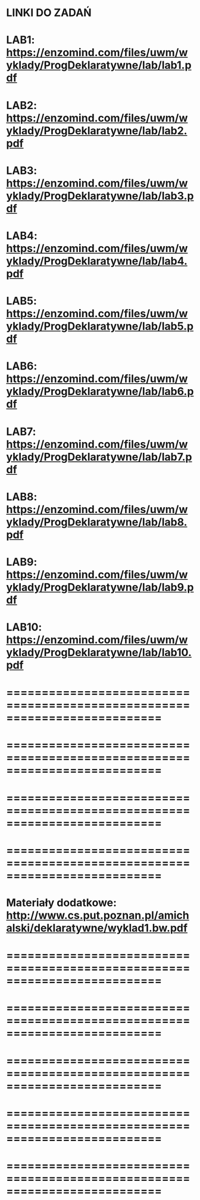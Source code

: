 # LINKI DO ZADAŃ
LAB1:
https://enzomind.com/files/uwm/wyklady/ProgDeklaratywne/lab/lab1.pdf
==========================================================================
LAB2:
https://enzomind.com/files/uwm/wyklady/ProgDeklaratywne/lab/lab2.pdf
==========================================================================
LAB3:
https://enzomind.com/files/uwm/wyklady/ProgDeklaratywne/lab/lab3.pdf
==========================================================================
LAB4:
https://enzomind.com/files/uwm/wyklady/ProgDeklaratywne/lab/lab4.pdf
==========================================================================
LAB5:
https://enzomind.com/files/uwm/wyklady/ProgDeklaratywne/lab/lab5.pdf
==========================================================================
LAB6:
https://enzomind.com/files/uwm/wyklady/ProgDeklaratywne/lab/lab6.pdf
==========================================================================
LAB7:
https://enzomind.com/files/uwm/wyklady/ProgDeklaratywne/lab/lab7.pdf
==========================================================================
LAB8:
https://enzomind.com/files/uwm/wyklady/ProgDeklaratywne/lab/lab8.pdf
==========================================================================
LAB9:
https://enzomind.com/files/uwm/wyklady/ProgDeklaratywne/lab/lab9.pdf
==========================================================================
LAB10:
https://enzomind.com/files/uwm/wyklady/ProgDeklaratywne/lab/lab10.pdf
==========================================================================
==========================================================================
==========================================================================
==========================================================================
==========================================================================
==========================================================================
==========================================================================
==========================================================================
==========================================================================

Materiały dodatkowe:
http://www.cs.put.poznan.pl/amichalski/deklaratywne/wyklad1.bw.pdf
==========================================================================
==========================================================================
==========================================================================
==========================================================================
==========================================================================
==========================================================================
==========================================================================
==========================================================================
==========================================================================
==========================================================================
==========================================================================
